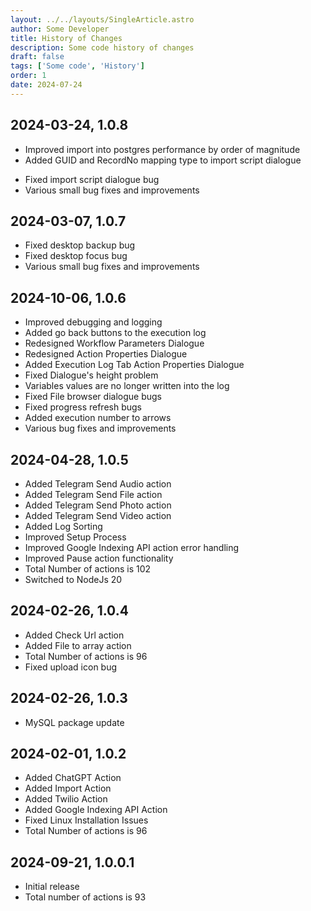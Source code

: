 ```yaml
---
layout: ../../layouts/SingleArticle.astro
author: Some Developer
title: History of Changes
description: Some code history of changes
draft: false
tags: ['Some code', 'History']
order: 1
date: 2024-07-24
---
```


## 2024-03-24, 1.0.8

- Improved import into postgres performance by order of magnitude
- Added GUID and RecordNo mapping type to import script dialogue

* Fixed import script dialogue bug
* Various small bug fixes and improvements

## 2024-03-07, 1.0.7

- Fixed desktop backup bug
- Fixed desktop focus bug
- Various small bug fixes and improvements

## 2024-10-06, 1.0.6

- Improved debugging and logging
- Added go back buttons to the execution log
- Redesigned Workflow Parameters Dialogue
- Redesigned Action Properties Dialogue
- Added Execution Log Tab Action Properties Dialogue
- Fixed Dialogue's height problem
- Variables values are no longer written into the log
- Fixed File browser dialogue bugs
- Fixed progress refresh bugs
- Added execution number to arrows
- Various bug fixes and improvements

## 2024-04-28, 1.0.5

- Added Telegram Send Audio action
- Added Telegram Send File action
- Added Telegram Send Photo action
- Added Telegram Send Video action
- Added Log Sorting
- Improved Setup Process
- Improved Google Indexing API action error handling
- Improved Pause action functionality
- Total Number of actions is 102
- Switched to NodeJs 20

## 2024-02-26, 1.0.4

- Added Check Url action
- Added File to array action
- Total Number of actions is 96
- Fixed upload icon bug

## 2024-02-26, 1.0.3

- MySQL package update

## 2024-02-01, 1.0.2

- Added ChatGPT Action
- Added Import Action
- Added Twilio Action
- Added Google Indexing API Action
- Fixed Linux Installation Issues
- Total Number of actions is 96

## 2024-09-21, 1.0.0.1

- Initial release
- Total number of actions is 93
